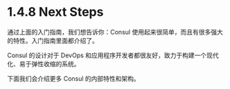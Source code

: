 # 1.4.8 Next Steps

通过上面的入门指南，我们想告诉你：Consul 使用起来很简单，而且有很多强大的特性。入门指南里面都介绍了。

Consul 的设计对于 DevOps 和应用程序开发者都很友好，致力于构建一个现代化、易于弹性收缩的系统。

下面我们会介绍更多 Consul 的内部特性和架构。